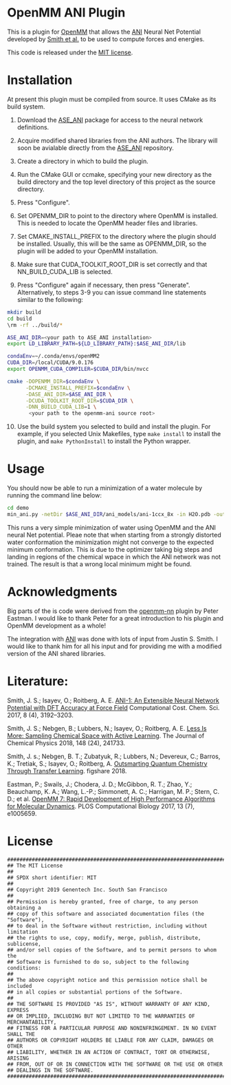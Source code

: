 OpenMM ANI Plugin
============================

This is a plugin for [OpenMM](http://openmm.org) that allows the [ANI](https://github.com/isayev/ASE_ANI)
Neural Net Potential developed by [Smith et al.](http://pubs.rsc.org/en/content/articlelanding/2017/sc/c6sc05720a) to be used to compute forces and energies. 

This code is released under the [MIT license](License.txt).

Installation
============

At present this plugin must be compiled from source.  It uses CMake as its build
system.  

1. Download the [ASE_ANI](https://github.com/isayev/ASE_ANI) package for
   access to the neural network definitions.

2. Acquire modified shared libraries from the ANI authors. 
   The library will soon be avialable directly from the [ASE_ANI](https://github.com/isayev/ASE_ANI) repository.

3. Create a directory in which to build the plugin.

4. Run the CMake GUI or ccmake, specifying your new directory as the build directory and the top
level directory of this project as the source directory.

5. Press "Configure".

6. Set OPENMM_DIR to point to the directory where OpenMM is installed.  This is needed to locate
the OpenMM header files and libraries.

7. Set CMAKE_INSTALL_PREFIX to the directory where the plugin should be installed.  Usually,
this will be the same as OPENMM_DIR, so the plugin will be added to your OpenMM installation.

8. Make sure that CUDA_TOOLKIT_ROOT_DIR is set correctly and that NN_BUILD_CUDA_LIB is selected.

9. Press "Configure" again if necessary, then press "Generate".
Alternatively, to steps 3-9 you can issue command line statements similar to the following:
```bash
mkdir build
cd build
\rm -rf ../build/*

ASE_ANI_DIR=<your path to ASE_ANI installation>
export LD_LIBRARY_PATH=${LD_LIBRARY_PATH}:$ASE_ANI_DIR/lib

condaEnv=~/.conda/envs/openMM2
CUDA_DIR=/local/CUDA/9.0.176
export OPENMM_CUDA_COMPILER=$CUDA_DIR/bin/nvcc

cmake -DOPENMM_DIR=$condaEnv \
      -DCMAKE_INSTALL_PREFIX=$condaEnv \
      -DASE_ANI_DIR=$ASE_ANI_DIR \
      -DCUDA_TOOLKIT_ROOT_DIR=$CUDA_DIR \
      -DNN_BUILD_CUDA_LIB=1 \
       <your path to the openmm-ani source root>
```

10. Use the build system you selected to build and install the plugin.  For example, if you
selected Unix Makefiles, type `make install` to install the plugin, and `make PythonInstall` to
install the Python wrapper.

Usage
=====
You should now be able to run a minimization of a water molecule by running the command line below:
```bash
cd demo
min_ani.py -netDir $ASE_ANI_DIR/ani_models/ani-1ccx_8x -in H2O.pdb -out H2O.min.pdb
```

This runs a very simple minimization of water using OpenMM and the ANI neural Net potential.
Pleae note that when starting from a strongly distorted water conformation the minimization might
not converge to the expected minimum conformation. This is due to the optimizer taking big steps and landing in regions of the chemical wpace in which the ANI network was not trained. The result is that a wrong local minimum might be found.

Acknowledgments
===============

Big parts of the is code were derived from the [openmm-nn](https://github.com/pandegroup/openmm-nn)
plugin by Peter Eastman. I would like to thank Peter for a great introduction to his plugin and
OpenMM development as a whole!

The integration with [ANI](https://github.com/isayev/ASE_ANI) was done with lots of input from
Justin S. Smith. I would like to thank him for all his input and for providing me with a modified
version of the ANI shared libraries.



Literature:
===========

Smith, J. S.; Isayev, O.; Roitberg, A. E. [ANI-1: An Extensible Neural Network Potential with DFT Accuracy at Force Field](https://doi.org/10.1039/C6SC05720A) Computational Cost. Chem. Sci. 2017, 8 (4), 3192–3203.

Smith, J. S.; Nebgen, B.; Lubbers, N.; Isayev, O.; Roitberg, A. E. [Less Is More: Sampling Chemical Space with Active Learning](https://doi.org/10.1063/1.5023802). The Journal of Chemical Physics 2018, 148 (24), 241733.

Smith, J. s.; Nebgen, B. T.; Zubatyuk, R.; Lubbers, N.; Devereux, C.; Barros, K.; Tretiak, S.; Isayev, O.; Roitberg, A. [Outsmarting Quantum Chemistry Through Transfer Learning](https://doi.org/10.26434/chemrxiv.6744440.v1). figshare 2018.

Eastman, P.; Swails, J.; Chodera, J. D.; McGibbon, R. T.; Zhao, Y.; Beauchamp, K. A.; Wang, L.-P.; Simmonett, A. C.; Harrigan, M. P.; Stern, C. D.; et al. [OpenMM 7: Rapid Development of High Performance Algorithms for Molecular Dynamics](https://doi.org/10.1371/journal.pcbi.1005659). PLOS Computational Biology 2017, 13 (7), e1005659.


License
=======
```
###############################################################################
## The MIT License
##
## SPDX short identifier: MIT
##
## Copyright 2019 Genentech Inc. South San Francisco
##
## Permission is hereby granted, free of charge, to any person obtaining a
## copy of this software and associated documentation files (the "Software"),
## to deal in the Software without restriction, including without limitation
## the rights to use, copy, modify, merge, publish, distribute, sublicense,
## and/or sell copies of the Software, and to permit persons to whom the
## Software is furnished to do so, subject to the following conditions:
##
## The above copyright notice and this permission notice shall be included
## in all copies or substantial portions of the Software.
##
## THE SOFTWARE IS PROVIDED "AS IS", WITHOUT WARRANTY OF ANY KIND, EXPRESS
## OR IMPLIED, INCLUDING BUT NOT LIMITED TO THE WARRANTIES OF MERCHANTABILITY,
## FITNESS FOR A PARTICULAR PURPOSE AND NONINFRINGEMENT. IN NO EVENT SHALL THE
## AUTHORS OR COPYRIGHT HOLDERS BE LIABLE FOR ANY CLAIM, DAMAGES OR OTHER
## LIABILITY, WHETHER IN AN ACTION OF CONTRACT, TORT OR OTHERWISE, ARISING
## FROM, OUT OF OR IN CONNECTION WITH THE SOFTWARE OR THE USE OR OTHER
## DEALINGS IN THE SOFTWARE.
###############################################################################
```

